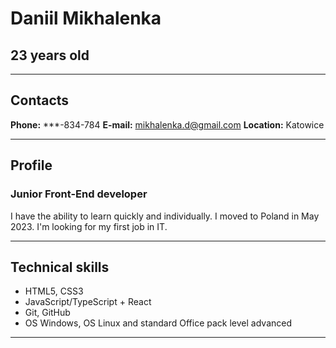 # Daniil Mikhalenka
## 23 years old
---
## Contacts
**Phone:** ***-834-784
**E-mail:** mikhalenka.d@gmail.com
**Location:** Katowice

---

## Profile
### Junior Front-End developer
I have the ability to learn quickly and individually.
I moved to Poland in May 2023.
I'm looking for my first job in IT.

---

## Technical skills

* HTML5, CSS3
* JavaScript/TypeScript + React
* Git, GitHub
* OS Windows, OS Linux and standard Office pack level advanced

---